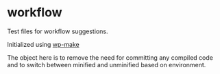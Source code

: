 # workflow
Test files for workflow suggestions.

Initialized using [wp-make](https://github.com/10up/generator-wp-make)

The object here is to remove the need for committing any compiled code and to switch between minified and unminified based on environment.

